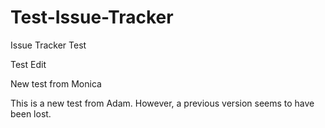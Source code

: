 Test-Issue-Tracker
==================

Issue Tracker Test

Test Edit

New test from Monica

This is a new test from Adam.  However, a previous version seems to have been lost.